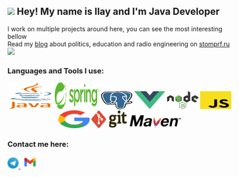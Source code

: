 <h2> <img src="https://media.giphy.com/media/hvRJCLFzcasrR4ia7z/giphy.gif" width="25px">
 Hey! My name is Ilay and I'm Java Developer  </h2> 
  
I work on multiple projects around here, you can see the most interesting bellow </br>
Read my [blog](https://stomprf.ru/) about politics, education and radio engineering on [stomprf.ru](https://stomprf.ru/) <img src="https://media.giphy.com/media/WUlplcMpOCEmTGBtBW/giphy.gif" width="40"> 

### Languages and Tools I use:

<p align="center">
	<img title="Java" alt="java" src="/assets/java.svg" width="100" height="60" />
  <img title="Spring" alt="spring" src="/assets/spring.svg" width="100" height="60" />
  <img title="Postgres" alt="postgres" src="/assets/postgresql.svg" width="70" height="40" />
  <img title="Vue" alt="vue" src="/assets/vue.svg" width="70" height="40" />
  <img title="Node" alt="node" src="/assets/node.svg" width="70" height="40" />
  <img title="Javascript" alt="JS" src="/assets/js.svg" width="70" height="40" />
  <img title="Google" alt="google" src="/assets/google.svg" width="70" height="40" />
  <img title="Git" alt="git" src="/assets/git.svg" width="80" height="40" />
  <img title="Maven" alt="maven" src="/assets/maven.svg" height="30" />
</p>


### Contact me here:
 
<a href="https://t.me/iceshrimp"> <img src="assets/telegram.svg" width="25px"> </a>
<a href="mailto:conorspb@gmail.com"> <img src="assets/gmail.svg" width="43px"> </a>
